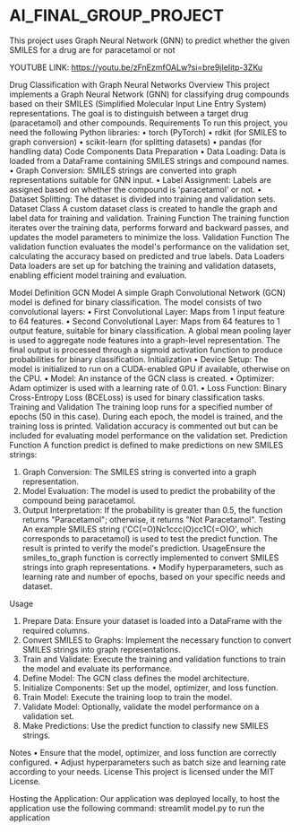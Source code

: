# AI_FINAL_GROUP_PROJECT
This project uses Graph Neural Network  (GNN) to predict whether the given SMILES for a drug are for paracetamol or not

YOUTUBE LINK: https://youtu.be/zFnEzmfOALw?si=bre9jIeIitp-3ZKu


Drug Classification with Graph Neural Networks
Overview
This project implements a Graph Neural Network (GNN) for classifying drug compounds based on their SMILES (Simplified Molecular Input Line Entry System) representations. The goal is to distinguish between a target drug (paracetamol) and other compounds.
Requirements
To run this project, you need the following Python libraries:
•	torch (PyTorch)
•	rdkit (for SMILES to graph conversion)
•	scikit-learn (for splitting datasets)
•	pandas (for handling data)
Code Components
Data Preparation
•	Data Loading: Data is loaded from a DataFrame containing SMILES strings and compound names.
•	Graph Conversion: SMILES strings are converted into graph representations suitable for GNN input.
•	Label Assignment: Labels are assigned based on whether the compound is 'paracetamol' or not.
•	Dataset Splitting: The dataset is divided into training and validation sets.
Dataset Class
A custom dataset class is created to handle the graph and label data for training and validation.
Training Function
The training function iterates over the training data, performs forward and backward passes, and updates the model parameters to minimize the loss.
Validation Function
The validation function evaluates the model's performance on the validation set, calculating the accuracy based on predicted and true labels.
Data Loaders
Data loaders are set up for batching the training and validation datasets, enabling efficient model training and evaluation.

Model Definition
GCN Model
A simple Graph Convolutional Network (GCN) model is defined for binary classification. The model consists of two convolutional layers:
•	First Convolutional Layer: Maps from 1 input feature to 64 features.
•	Second Convolutional Layer: Maps from 64 features to 1 output feature, suitable for binary classification.
A global mean pooling layer is used to aggregate node features into a graph-level representation. The final output is processed through a sigmoid activation function to produce probabilities for binary classification.
Initialization
•	Device Setup: The model is initialized to run on a CUDA-enabled GPU if available, otherwise on the CPU.
•	Model: An instance of the GCN class is created.
•	Optimizer: Adam optimizer is used with a learning rate of 0.01.
•	Loss Function: Binary Cross-Entropy Loss (BCELoss) is used for binary classification tasks.
Training and Validation
The training loop runs for a specified number of epochs (50 in this case). During each epoch, the model is trained, and the training loss is printed. Validation accuracy is commented out but can be included for evaluating model performance on the validation set.
Prediction Function
A function predict is defined to make predictions on new SMILES strings:
1.	Graph Conversion: The SMILES string is converted into a graph representation.
2.	Model Evaluation: The model is used to predict the probability of the compound being paracetamol.
3.	Output Interpretation: If the probability is greater than 0.5, the function returns "Paracetamol"; otherwise, it returns "Not Paracetamol".
Testing
An example SMILES string ('CC(=O)Nc1ccc(O)cc1C(=O)O', which corresponds to paracetamol) is used to test the predict function. The result is printed to verify the model's prediction.
UsageEnsure the smiles_to_graph function is correctly implemented to convert SMILES strings into graph representations.
•	Modify hyperparameters, such as learning rate and number of epochs, based on your specific needs and dataset.

Usage
1.	Prepare Data: Ensure your dataset is loaded into a DataFrame with the required columns.
2.	Convert SMILES to Graphs: Implement the necessary function to convert SMILES strings into graph representations.
3.	Train and Validate: Execute the training and validation functions to train the model and evaluate its performance.
4.	Define Model: The GCN class defines the model architecture.
5.	Initialize Components: Set up the model, optimizer, and loss function.
6.	Train Model: Execute the training loop to train the model.
7.	Validate Model: Optionally, validate the model performance on a validation set.
8.	Make Predictions: Use the predict function to classify new SMILES strings.

Notes
•	Ensure that the model, optimizer, and loss function are correctly configured.
•	Adjust hyperparameters such as batch size and learning rate according to your needs.
License
This project is licensed under the MIT License. 

Hosting the Application:
Our application was deployed locally, to host the application use the following command:
streamlit model.py to run the application

